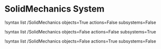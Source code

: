 <!-- MOOSE Documentation Stub: Remove this when content is added. -->

# SolidMechanics System

!syntax list /SolidMechanics objects=True actions=False subsystems=False

!syntax list /SolidMechanics objects=False actions=False subsystems=True

!syntax list /SolidMechanics objects=False actions=True subsystems=False
